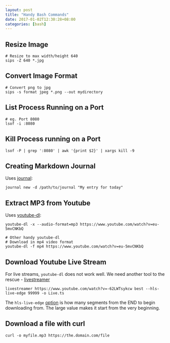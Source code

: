 ```yaml
---
layout: post
title: "Handy Bash Commands"
date: 2017-01-02T12:30:28+08:00
categories: [bash]
---
```


## Resize Image

    # Resize to max width/height 640
    sips -Z 640 *.jpg

## Convert Image Format

    # Convert png to jpg
    sips -s format jpeg *.png --out mydirectory

## List Process Running on a Port

    # eg. Port 8080
    lsof -i :8080

## Kill Process running on a Port

    lsof -P | grep ':8080' | awk '{print $2}' | xargs kill -9

## Creating Markdown Journal

Uses [journal](https://github.com/samwize/journal/):

    journal new -d /path/to/journal "My entry for today"

## Extract MP3 from Youtube

Uses [youtube-dl](https://rg3.github.io/youtube-dl/):

    youtube-dl -x --audio-format=mp3 https://www.youtube.com/watch?v=eu-5mvCNKbQ

    # Other handy youtube-dl
    # Download in mp4 video format
    youtube-dl -f mp4 https://www.youtube.com/watch?v=eu-5mvCNKbQ

## Download Youtube Live Stream

For live streams, `youtube-dl` does not work well. We need another tool to the rescue - [livestreamer](https://github.com/chrippa/livestreamer/)

    livestreamer https://www.youtube.com/watch?v=-62LWTsykcw best --hls-live-edge 99999 -o Live.ts

The `hls-live-edge` [option](http://docs.livestreamer.io/cli.html#cmdoption--hls-live-edge) is how many segments from the END to begin downloading from. The large value makes it start from the very beginning.

## Download a file with curl

    curl -o myfile.mp3 https://the.domain.com/file
